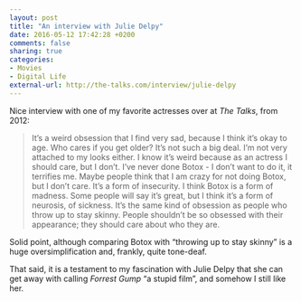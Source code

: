 ```yaml
---
layout: post
title: "An interview with Julie Delpy"
date: 2016-05-12 17:42:28 +0200
comments: false
sharing: true
categories: 
- Movies
- Digital Life
external-url: http://the-talks.com/interview/julie-delpy
---
```


Nice interview with one of my favorite actresses over at _The Talks_, from 2012:

> It’s a weird obsession that I find very sad, because I think it’s okay to age. Who cares if you get older? It’s not such a big deal. I’m not very attached to my looks either. I know it’s weird because as an actress I should care, but I don’t. I’ve never done Botox - I don’t want to do it, it terrifies me. Maybe people think that I am crazy for not doing Botox, but I don’t care. It’s a form of insecurity. I think Botox is a form of madness. Some people will say it’s great, but I think it’s a form of neurosis, of sickness. It’s the same kind of obsession as people who throw up to stay skinny. People shouldn’t be so obsessed with their appearance; they should care about who they are.

Solid point, although comparing Botox with “throwing up to stay skinny” is a huge oversimplification and, frankly, quite tone-deaf. 

That said, it is a testament to my fascination with Julie Delpy that she can get away with calling _Forrest Gump_ “a stupid film”, and somehow I still like her.